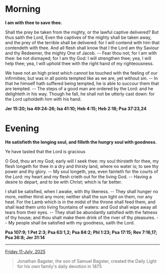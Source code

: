 # Morning

**I am with thee to save thee.**
 
Shall the prey be taken from the mighty, or the lawful captive delivered? But thus saith the Lord, Even the captives of the mighty shall be taken away, and the prey of the terrible shall be delivered: for I will contend with him that contendeth with thee. And all flesh shall know that I the Lord am thy Saviour and thy Redeemer, the mighty One of Jacob. -- Fear thou not; for I am with thee: be not dismayed; for I am thy God: I will strengthen thee; yea, I will help thee; yea, I will uphold thee with the right hand of my righteousness.
 
We have not an high priest which cannot be touched with the feeling of our infirmities; but was in all points tempted like as we are, yet without sin. -- In that he himself hath suffered being tempted, he is able to succour them that are tempted. -- The steps of a good man are ordered by the Lord: and he delighteth in his way. Though he fall, he shall not be utterly cast down: for the Lord upholdeth him with his hand.  

**Jer 15:20; Isa 49:24‑26; Isa 41:10; Heb 4:15; Heb 2:18; Psa 37:23,24**

# Evening

**He satisfieth the longing soul, and filleth the hungry soul with goodness.**
 
Ye have tasted that the Lord is gracious
 
O God, thou art my God; early will I seek thee: my soul thirsteth for thee, my flesh longeth for thee in a dry and thirsty land, where no water is; to see thy power and thy glory. -- My soul longeth, yea, even fainteth for the courts of the Lord: my heart and my flesh crieth out for the living God. -- Having a desire to depart, and to be with Christ; which is far better.
 
I shall be satisfied, when I awake, with thy likeness. -- They shall hunger no more, neither thirst any more; neither shall the sun light on them, nor any heat. For the Lamb which is in the midst of the throne shall feed them, and shall lead them unto living fountains of waters: and God shall wipe away all tears from their eyes. -- They shall be abundantly satisfied with the fatness of thy house; and thou shalt make them drink of the river of thy pleasures. -- My people shall be satisfied with my goodness, saith the Lord.  

**Psa 107:9; 1 Pet 2:3; Psa 63:1,2; Psa 84:2; Phl 1:23; Psa 17:15; Rev 7:16,17; Psa 36:8; Jer 31:14**

---

[Friday 11-July, 2025](https://t.me/s/daily_light)

> Jonathan Bagster, the son of Samuel Bagster, created the Daily Light for his own family's daily devotion in 1875

